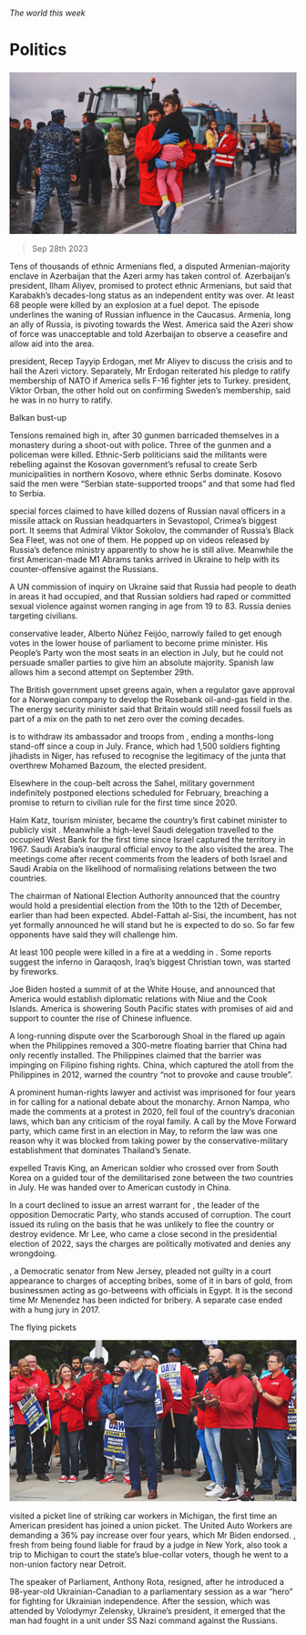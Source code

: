 ###### The world this week

# Politics 

#####  

![image](images/20230930_WWP001.jpg) 

> Sep 28th 2023 

Tens of thousands of ethnic Armenians fled, a disputed Armenian-majority enclave in Azerbaijan that the Azeri army has taken control of. Azerbaijan’s president, Ilham Aliyev, promised to protect ethnic Armenians, but said that Karabakh’s decades-long status as an independent entity was over. At least 68 people were killed by an explosion at a fuel depot. The episode underlines the waning of Russian influence in the Caucasus. Armenia, long an ally of Russia, is pivoting towards the West. America said the Azeri show of force was unacceptable and told Azerbaijan to observe a ceasefire and allow aid into the area. 

 president, Recep Tayyip Erdogan, met Mr Aliyev to discuss the crisis and to hail the Azeri victory. Separately, Mr Erdogan reiterated his pledge to ratify  membership of NATO if America sells F-16 fighter jets to Turkey.  president, Viktor Orban, the other hold out on confirming Sweden’s membership, said he was in no hurry to ratify. 

Balkan bust-up

Tensions remained high in, after 30 gunmen barricaded themselves in a monastery during a shoot-out with police. Three of the gunmen and a policeman were killed. Ethnic-Serb politicians said the militants were rebelling against the Kosovan government’s refusal to create Serb municipalities in northern Kosovo, where ethnic Serbs dominate. Kosovo said the men were “Serbian state-supported troops” and that some had fled to Serbia. 

 special forces claimed to have killed dozens of Russian naval officers in a missile attack on Russian headquarters in Sevastopol, Crimea’s biggest port. It seems that Admiral Viktor Sokolov, the commander of Russia’s Black Sea Fleet, was not one of them. He popped up on videos released by Russia’s defence ministry apparently to show he is still alive. Meanwhile the first American-made M1 Abrams tanks arrived in Ukraine to help with its counter-offensive against the Russians.

A UN commission of inquiry on Ukraine said that Russia had  people to death in areas it had occupied, and that Russian soldiers had raped or committed sexual violence against women ranging in age from 19 to 83. Russia denies targeting civilians. 

 conservative leader, Alberto Núñez Feijóo, narrowly failed to get enough votes in the lower house of parliament to become prime minister. His People’s Party won the most seats in an election in July, but he could not persuade smaller parties to give him an absolute majority. Spanish law allows him a second attempt on September 29th.

The British government upset greens again, when a regulator gave approval for a Norwegian company to develop the Rosebank oil-and-gas field in the. The energy security minister said that Britain would still need fossil fuels as part of a mix on the path to net zero over the coming decades. 

 is to withdraw its ambassador and troops from , ending a months-long stand-off since a coup in July. France, which had 1,500 soldiers fighting jihadists in Niger, has refused to recognise the legitimacy of the junta that overthrew Mohamed Bazoum, the elected president. 

Elsewhere in the coup-belt across the Sahel,  military government indefinitely postponed elections scheduled for February, breaching a promise to return to civilian rule for the first time since 2020.

Haim Katz,  tourism minister, became the country’s first cabinet minister to publicly visit . Meanwhile a high-level Saudi delegation travelled to the occupied West Bank for the first time since Israel captured the territory in 1967. Saudi Arabia’s inaugural official envoy to the  also visited the area. The meetings come after recent comments from the leaders of both Israel and Saudi Arabia on the likelihood of normalising relations between the two countries.

The chairman of  National Election Authority announced that the country would hold a presidential election from the 10th to the 12th of December, earlier than had been expected. Abdel-Fattah al-Sisi, the incumbent, has not yet formally announced he will stand but he is expected to do so. So far few opponents have said they will challenge him.

At least 100 people were killed in a fire at a wedding in . Some reports suggest the inferno in Qaraqosh, Iraq’s biggest Christian town, was started by fireworks.

Joe Biden hosted a summit of  at the White House, and announced that America would establish diplomatic relations with Niue and the Cook Islands. America is showering South Pacific states with promises of aid and support to counter the rise of Chinese influence. 

A long-running dispute over the Scarborough Shoal in the  flared up again when the Philippines removed a 300-metre floating barrier that China had only recently installed. The Philippines claimed that the barrier was impinging on Filipino fishing rights. China, which captured the atoll from the Philippines in 2012, warned the country “not to provoke and cause trouble”.

A prominent human-rights lawyer and activist was imprisoned for four years in  for calling for a national debate about the monarchy. Arnon Nampa, who made the comments at a protest in 2020, fell foul of the country’s draconian  laws, which ban any criticism of the royal family. A call by the Move Forward party, which came first in an election in May, to reform the law was one reason why it was blocked from taking power by the conservative-military establishment that dominates Thailand’s Senate.

 expelled Travis King, an American soldier who crossed over from South Korea on a guided tour of the demilitarised zone between the two countries in July. He was handed over to American custody in China.

In  a court declined to issue an arrest warrant for , the leader of the opposition Democratic Party, who stands accused of corruption. The court issued its ruling on the basis that he was unlikely to flee the country or destroy evidence. Mr Lee, who came a close second in the presidential election of 2022, says the charges are politically motivated and denies any wrongdoing. 

, a Democratic senator from New Jersey, pleaded not guilty in a court appearance to charges of accepting bribes, some of it in bars of gold, from businessmen acting as go-betweens with officials in Egypt. It is the second time Mr Menendez has been indicted for bribery. A separate case ended with a hung jury in 2017.

The flying pickets

![image](images/20230930_WWP003.jpg) 


 visited a picket line of striking car workers in Michigan, the first time an American president has joined a union picket. The United Auto Workers are demanding a 36% pay increase over four years, which Mr Biden endorsed. , fresh from being found liable for fraud by a judge in New York, also took a trip to Michigan to court the state’s blue-collar voters, though he went to a non-union factory near Detroit. 

The speaker of  Parliament, Anthony Rota, resigned, after he introduced a 98-year-old Ukrainian-Canadian to a parliamentary session as a war “hero” for fighting for Ukrainian independence. After the session, which was attended by Volodymyr Zelensky, Ukraine’s president, it emerged that the man had fought in a unit under SS Nazi command against the Russians. 

